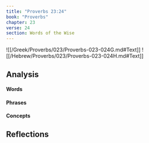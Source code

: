 ```yaml
---
title: "Proverbs 23:24"
book: "Proverbs"
chapter: 23
verse: 24
section: Words of the Wise
---
```

![[/Greek/Proverbs/023/Proverbs-023-024G.md#Text]]
![[/Hebrew/Proverbs/023/Proverbs-023-024H.md#Text]]

## Analysis

#### Words

#### Phrases

#### Concepts

## Reflections
